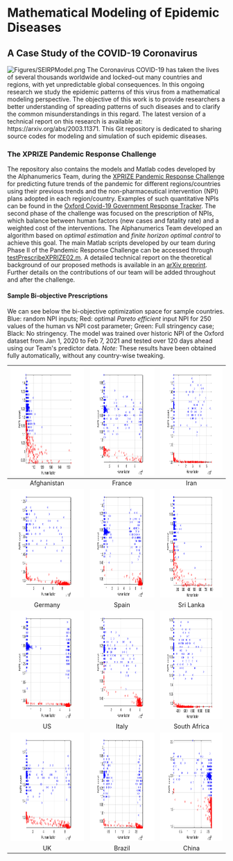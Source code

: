 # Mathematical Modeling of Epidemic Diseases
## A Case Study of the COVID-19 Coronavirus
<!-- <p align="center"> -->
  <img src="Figures/SEIRPModel.png" width="400" alt="Figures/SEIRPModel.png">
<!-- </p> -->
The Coronavirus COVID-19 has taken the lives of several thousands worldwide and locked-out many countries and regions, with yet unpredictable global consequences.
In this ongoing research we study the epidemic patterns of this virus from a mathematical modeling perspective.
The objective of this work is to provide researchers a better understanding of spreading patterns of such diseases and to clarify the common misunderstandings in this regard.
The latest version of a technical report on this research is available at: https://arxiv.org/abs/2003.11371. This Git repository is dedicated to sharing source codes for modeling and simulation of such epidemic diseases.


### The XPRIZE Pandemic Response Challenge
The repository also contains the models and Matlab codes developed by the Alphanumerics Team, during the [XPRIZE Pandemic Response Challenge](https://www.xprize.org/challenge/pandemicresponse) for predicting future trends of the pandemic for different regions/countries using their previous trends and the non-pharmaceutical intervention (NPI) plans adopted in each region/country. Examples of such quantitative NPIs can be found in the [Oxford Covid-19 Government Response Tracker](https://github.com/OxCGRT/covid-policy-tracker). The second phase of the challenge was focused on the prescription of NPIs, which balance between human factors (new cases and fatality rate) and a weighted cost of the interventions. The Alphanumerics Team developed an algorithm based on *optimal estimation* and *finite horizon optimal control* to achieve this goal. The main Matlab scripts developed by our team during Phase II of the Pandemic Response Challenge can be accessed through [testPrescribeXPRIZE02.m](testPrescribeXPRIZE02.m). A detailed technical report on the theoretical background of our proposed methods is available in an [arXiv preprint](https://arxiv.org/abs/2102.06609). Further details on the contributions of our team will be added throughout and after the challenge.

#### Sample Bi-objective Prescriptions
We can see below the bi-objective optimization space for sample countries. Blue: random NPI inputs; Red: optimal *Pareto efficient* input NPI for 250 values of the human vs NPI cost parameter; Green: Full stringency case; Black: No stringency. The model was trained over historic NPI of the Oxford dataset from Jan 1, 2020 to Feb 7, 2021 and tested over 120 days ahead using our Team's predictor data. *Note:* These results have been obtained fully automatically, without any country-wise tweaking.

| <img height="250px" src="Figures/Afghanistan.png"> | <img height="250px" src="Figures/France.png"> | <img height="250px" src="Figures/Iran.png"> |
| :---: | :---: | :---: |
| Afghanistan | France | Iran |
| <img height="250px" src="Figures/Germany.png"> | <img height="250px" src="Figures/Spain.png"> | <img height="250px" src="Figures/SriLanka.png"> |
| Germany | Spain | Sri Lanka |
| <img height="250px" src="Figures/US.png"> | <img height="250px" src="Figures/Italy.png"> | <img height="250px" src="Figures/SouthAfrica.png"> |
| US | Italy | South Africa |
| <img height="250px" src="Figures/UK.png"> | <img height="250px" src="Figures/Brazil.png"> | <img height="250px" src="Figures/China.png"> |
| UK | Brazil | China |
